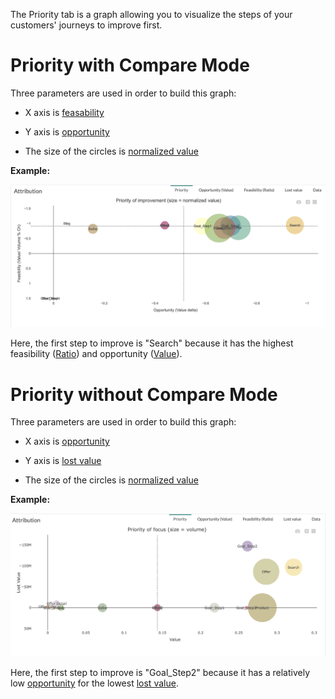 The Priority tab  is a graph allowing you to visualize the steps of your customers' journeys to improve first.

# Priority with Compare Mode

Three parameters are used in order to build this graph:

* X axis is  [feasability](journey/web_application/dashboard/feasability.md)

* Y axis is  [opportunity](journey/web_application/dashboard/opportunity.md)

* The size of the circles is  [normalized value](journey/web_application/dashboard/data.md)

**Example:**

![priority](images/priority.png)

Here, the first step to improve is "Search" because it has  the highest feasibility ([Ratio](journey/web_application/dashboard/data.md)) and opportunity ([Value](journey/web_application/dashboard/data.md)).

# Priority without Compare Mode

Three parameters are used in order to build this graph:

* X axis is  [opportunity](journey/web_application/dashboard/opportunity.md)

* Y axis is  [lost value](journey/web_application/dashboard/lost_value.md)

* The size of the circles is  [normalized value](journey/web_application/dashboard/data.md)

**Example:**

![priority](images/priority_without_compare.png)

Here, the first step to improve is "Goal_Step2" because it has a relatively low [opportunity](journey/web_application/dashboard/opportunity.md) for the lowest [lost value](journey/web_application/dashboard/lost_value.md).
